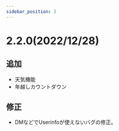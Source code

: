 ```yaml
---
sidebar_position: 2
---
```

# 2.2.0(2022/12/28)
## 追加
- 天気機能
- 年越しカウントダウン
## 修正
- DMなどでUserinfoが使えないバグの修正。
